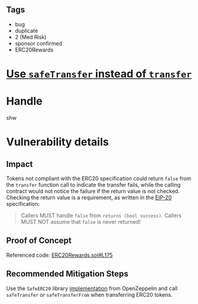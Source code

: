 ## Tags

- bug
- duplicate
- 2 (Med Risk)
- sponsor confirmed
- ERC20Rewards

# [Use `safeTransfer` instead of `transfer`](https://github.com/code-423n4/2021-08-yield-findings/issues/36) 

# Handle

shw


# Vulnerability details

## Impact

Tokens not compliant with the ERC20 specification could return `false` from the `transfer` function call to indicate the transfer fails, while the calling contract would not notice the failure if the return value is not checked. Checking the return value is a requirement, as written in the [EIP-20](https://eips.ethereum.org/EIPS/eip-20) specification:

> Callers MUST handle `false` from `returns (bool success)`. Callers MUST NOT assume that `false` is never returned!

## Proof of Concept

Referenced code:
[ERC20Rewards.sol#L175](https://github.com/code-423n4/2021-08-yield/blob/main/contracts/utils/token/ERC20Rewards.sol#L175)

## Recommended Mitigation Steps

Use the `SafeERC20` library [implementation](https://github.com/OpenZeppelin/openzeppelin-contracts/blob/master/contracts/token/ERC20/utils/SafeERC20.sol) from OpenZeppelin and call `safeTransfer` or `safeTransferFrom` when transferring ERC20 tokens.

